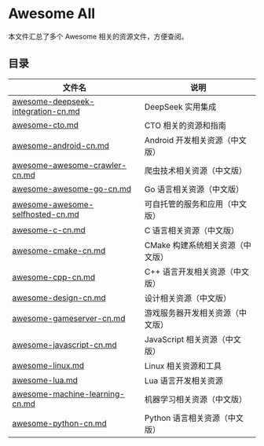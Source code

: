 
# Awesome All

本文件汇总了多个 Awesome 相关的资源文件，方便查阅。

## 目录

| 文件名 | 说明 |
|--------|------|
| [awesome-deepseek-integration-cn.md](awesome-deepseek-integration-cn.md) | DeepSeek 实用集成 |
| [awesome-cto.md](awesome-cto.md) | CTO 相关的资源和指南 |
| [awesome-android-cn.md](awesome-android-cn.md) | Android 开发相关资源（中文版） |
| [awesome-awesome-crawler-cn.md](awesome-awesome-crawler-cn.md) | 爬虫技术相关资源（中文版） |
| [awesome-awesome-go-cn.md](awesome-awesome-go-cn.md) | Go 语言相关资源（中文版） |
| [awesome-awesome-selfhosted-cn.md](awesome-awesome-selfhosted-cn.md) | 可自托管的服务和应用（中文版） |
| [awesome-c-cn.md](awesome-c-cn.md) | C 语言相关资源（中文版） |
| [awesome-cmake-cn.md](awesome-cmake-cn.md) | CMake 构建系统相关资源（中文版） |
| [awesome-cpp-cn.md](awesome-cpp-cn.md) | C++ 语言开发相关资源（中文版） |
| [awesome-design-cn.md](awesome-design-cn.md) | 设计相关资源（中文版） |
| [awesome-gameserver-cn.md](awesome-gameserver-cn.md) | 游戏服务器开发相关资源（中文版） |
| [awesome-javascript-cn.md](awesome-javascript-cn.md) | JavaScript 相关资源（中文版） |
| [awesome-linux.md](awesome-linux.md) | Linux 相关资源和工具 |
| [awesome-lua.md](awesome-lua.md) | Lua 语言开发相关资源 |
| [awesome-machine-learning-cn.md](awesome-machine-learning-cn.md) | 机器学习相关资源（中文版） |
| [awesome-python-cn.md](awesome-python-cn.md) | Python 语言相关资源（中文版） |

